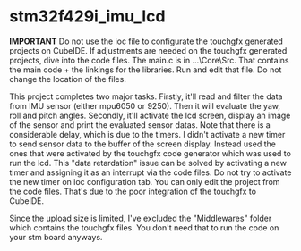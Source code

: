 # stm32f429i_imu_lcd
**IMPORTANT** Do not use the ioc file to configurate the touchgfx generated projects on CubeIDE. If adjustments are needed on the touchgfx generated projects, dive into the code files.
The main.c is in ...\Core\Src. That contains the main code + the linkings for the libraries. Run and edit that file. Do not change the location of the files. 

This project completes two major tasks. Firstly, it'll read and filter the data from IMU sensor (either mpu6050 or 9250). Then it will evaluate the yaw, roll and pitch angles. Secondly, it'll activate the lcd screen, display an image of the sensor and print the evaluated sensor datas. Note that there is a considerable delay, which is due to the timers. I didn't activate a new timer to send sensor data to the buffer of the screen display. Instead used the ones that were activated by the touchgfx code generator which was used to run the lcd. This "data retardation" issue can be solved by activating a new timer and assigning it as an interrupt via the code files. Do not try to activate the new timer on ioc configuration tab. You can only edit the project from the code files. That's due to the poor integration of the touchgfx to CubeIDE.

Since the upload size is limited, I've excluded the "Middlewares" folder which contains the touchgfx files. You don't need that to run the code on your stm board anyways.


